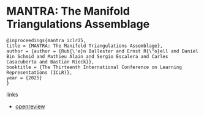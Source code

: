 # MANTRA: The Manifold Triangulations Assemblage

```
@inproceedings{mantra_iclr25,
title = {MANTRA: The Manifold Triangulations Assemblage},
author = {author = {Rub{\'e}n Ballester and Ernst R{\"o}ell and Daniel Bin Schmid and Mathieu Alain and Sergio Escalera and Carles Casacuberta and Bastian Rieck}},
booktitle = {The Thirteenth International Conference on Learning Representations (ICLR)},
year = {2025}
}
```

links
- [openreview](https://openreview.net/forum?id=X6y5CC44HM)
